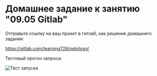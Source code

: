 # Домашнее задание к занятию "09.05 Gitlab"

Отправьте ссылку на ваш проект в гитлаб, как решение домашнего задания:

https://gitlab.com/learning728/netology/

Тестовый прогон запроса:

![Тест запуска](https://i.ibb.co/wMbK4Mt/Screenshot-1.png" )
